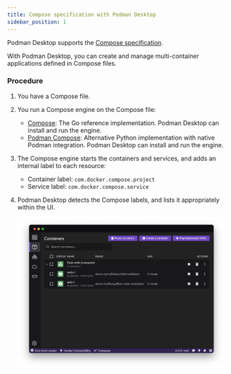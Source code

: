 ```yaml
---
title: Compose specification with Podman Desktop
sidebar_position: 1
---
```


Podman Desktop supports the [Compose specification](https://compose-spec.io).

With Podman Desktop, you can create and manage multi-container applications defined in Compose files.

### Procedure

1. You have a Compose file.
1. You run a Compose engine on the Compose file:

   - [Compose](https://github.com/docker/compose): The Go reference implementation. Podman Desktop can install and run the engine.
   - [Podman Compose](https://github.com/containers/podman-compose): Alternative Python implementation with native Podman integration. Podman Desktop can install and run the engine.

1. The Compose engine starts the containers and services, and adds an internal label to each resource:

   - Container label: `com.docker.compose.project`
   - Service label: `com.docker.compose.service`

1. Podman Desktop detects the Compose labels, and lists it appropriately within the UI.

   ![img2](img/compose_doc_image_2.png)
